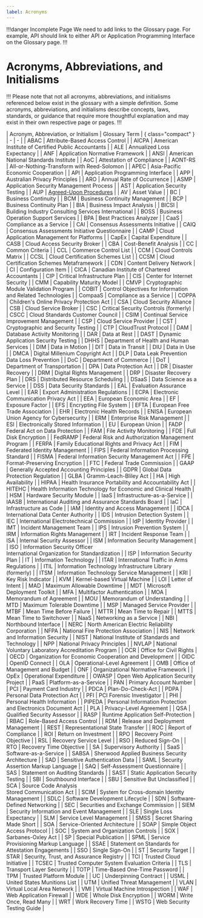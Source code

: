 ```yaml
---
label: Acronyms
---
```


!!!danger Incomplete Page
We need to add links to the Glossary page. For example, API should link to either API or Application Programming Interface on the Glossary page.
!!!

# Acronyms, Abbreviations, and Initialisms

!!!
Please note that not all acronyms, abbreviations, and initialisms referenced below exist in the glossary with a simple definition. Some acronyms, abbreviations, and initialisms describe concepts, laws, standards, or guidance that require more thoughtful explanation and may exist in their own respective page or pages.
!!!

| Acronym, Abbreviation, or Initialism | Glossary Term | { class="compact" }
| - | - |
| ABAC | Attribute-Based Access Control |
| AICPA | American Institute of Certified Public Accountants |
| ALE | Annualized Loss Expectancy |
| ANF | Application Normative Framework |
| ANSI | American National Standards Institute |
| AoC | Attestation of Compliance |
| AONT-RS | All-or-Nothing-Transform with Reed-Solomon |
| APEC | Asia-Pacific Economic Cooperation |
| API | Application Programming Interface |
| APP | Australian Privacy Principles |
| ARO | Annual Rate of Occurrence |
| ASMP | Application Security Management Process |
| AST | Application Security Testing |
| AUP | [Agreed-Upon Procedures](/reference/glossary/#agreed-upon-procedures-aup) |
| AV | Asset Value |
| BC | Business Continuity |
| BCM | Business Continuity Management |
| BCP | Business Continuity Plan |
| BIA | Business Impact Analysis |
| BICSI | Building Industry Consulting Services International |
| BOSS | Business Operation Support Services |
| BPA | Best Practices Analyzer |
| CaaS | Compliance as a Service |
| CAI | Consensus Assessments Initiative |
| CAIQ | Consensus Assessments Initiative Questionnaire |
| CAMP | Cloud Application Management for Platforms |
| CapEx | Capital Expenditure |
| CASB | Cloud Access Security Broker |
| CBA | Cost-Benefit Analysis |
| CC | Common Criteria |
| CCL | Commerce Control List |
| CCM | Cloud Controls Matrix |
| CCSL | Cloud Certification Schemes List |
| CCSM | Cloud Certification Schemes Metaframework |
| CDN | Content Delivery Network |
| CI | Configuration Item |
| CICA | Canadian Institute of Chartered Accountants |
| CIP | Critical Infrastructure Plan |
| CIS | Center for Internet Security |
| CMM | Capability Maturity Model |
| CMVP | Cryptographic Module Validation Program |
| COBIT | Control Objectives for Information and Related Technologies |
| CompaaS | Compliance as a Service |
| COPPA | Children's Online Privacy Protection Act |
| CSA | Cloud Security Alliance |
| CSB | Cloud Service Broker |
| CSC | Critical Security Controls (formerly) |
| CSCC | Cloud Standards Customer Council |
| CSIM | Continual Service Improvement Management |
| CSP | Cloud Service Provider |
| CST | Cryptographic and Security Testing |
| CTP | CloudTrust Protocol |
| DAM | Database Activity Monitoring |
| DAR | Data at Rest |
| DAST | Dynamic Application Security Testing |
| DHHS | Department of Health and Human Services |
| DIM | Data in Motion |
| DIT | Data in Transit |
| DIU | Data in Use |
| DMCA | Digital Millenium Copyright Act |
| DLP | Data Leak Prevention <br> Data Loss Prevention |
| DoC | Department of Commerce |
| DoT | Department of Transportation |
| DPA | Data Protection Act |
| DR | Disaster Recovery |
| DRM | Digital Rights Management |
| DRP | Disaster Recovery Plan |
| DRS | Distributed Resource Scheduling |
| DSaaS | Data Science as a Service |
| DSS | Data Security Standards |
| EAL | Evaluation Assurance Level |
| EAR | Export Administration Regulations |
| ECPA | Electronic Communication Privacy Act |
| EEA | European Economic Area |
| EF | Exposure Factor |
| EFS | Encrypting File System |
| EFTA | European Free Trade Association |
| EHR | Electronic Health Records |
| ENISA | European Union Agency for Cybersecurity |
| ERM | Enterprise Risk Management |
| ESI | Electronically Stored Information |
| EU | European Union |
| FADP | Federal Act on Data Protection |
| FAM | File Activity Monitoring |
| FDE | Full Disk Encryption |
| FedRAMP | Federal Risk and Authorization Management Program |
| FERPA | Family Educational Rights and Privacy Act |
| FIM | Federated Identity Management |
| FIPS | Federal Information Processing Standard |
| FISMA | Federal Information Security Management Act |
| FPE | Format-Preserving Encryption |
| FTC | Federal Trade Commission |
| GAAP | Generally Accepted Accounting Principles |
| GDPR | Global Data Protection Regulation |
| GLBA | Gramm-Leach-Bliley Act |
| HA | High Availability |
| HIPAA | Health Insurance Portability and Accountability Act |
| HITEHC | Health Information Technology for Economic and Clinical Health |
| HSM | Hardware Security Module |
| IaaS | Infrastructure-as-a-Service |
| IAASB | International Auditing and Assurance Standards Board |
| IaC | Infrastructure as Code |
| IAM | Identity and Access Management |
| IDCA | International Data Center Authority |
| IDS | Intrusion Detection System |
| IEC | International Electrotechnical Commission |
| IdP | Identity Provider |
| IMT | Incident Management Team |
| IPS | Intrusion Prevention System |
| IRM | Information Rights Management |
| IRT | Incident Response Team |
| ISA | Internal Security Assessor |
| ISM | Information Security Management |
| ISO | Information Security Officer <br> International Organization for Standardization |
| ISP | Information Security Plan |
| IT | Information Technology |
| ITAR | International Traffic in Arms Regulations |
| ITIL | Information Technology Infrastructure Library (formerly) |
| ITSM | Information Technology Service Management |
| KRI | Key Risk Indicator |
| KVM | Kernel-based Virtual Machine |
| LOI | Letter of Intent |
| MAD | Maximum Allowable Downtime |
| MDT | Microsoft Deployment Toolkit |
| MFA | Multifactor Authentication |
| MOA | Memorandum of Agreement |
| MOU | Memorandum of Understanding |
| MTD | Maximum Tolerable Downtime |
| MSP | Managed Service Provider |
| MTBF | Mean Time Before Failure |
| MTTR | Mean Time to Repair |
| MTTS | Mean Time to Switchover |
| NaaS | Networking as a Service |
| NBI | Northbound Interface |
| NERC | North American Electric Reliability Corporation |
| NFPA | National Fire Protection Association |
| NIS | Network and Information Security |
| NIST | National Institute of Standards and Technology |
| NPP | National Privacy Principles |
| NVLAP | National Voluntary Laboratory Accreditation Program |
| OCR | Office for Civil Rights |
| OECD | Organization for Economic Cooperation and Development |
| OIDC | OpenID Connect |
| OLA | Operational-Level Agreement |
| OMB | Office of Management and Budget |
| ONF | Organizational Normative Framework |
| OpEx | Operational Expenditure |
| OWASP | Open Web Application Security Project |
| PaaS | Platform-as-a-Service |
| PAN | Primary Account Number |
| PCI | Payment Card Industry |
| PDCA | Plan-Do-Check-Act |
| PDPA | Personal Data Protection Act |
| PFI | PCI Forensic Investigator |
| PHI | Personal Health Information |
| PIPEDA | Personal Information Protection and Electronics Document Act |
| PLA | Privacy-Level Agreement |
| QSA | Qualified Security Assessor |
| RASP | Runtime Application Self-Protection |
| RBAC | Role-Based Access Control |
| RDM | Release and Deployment Management |
| REST | Representational State Transfer |
| ROC | Report of Compliance |
| ROI | Return on Investment |
| RPO | Recovery Point Objective |
| RSL | Recovery Service Level |
| RSO | Reduced Sign-On |
| RTO | Recovery Time Objective |
| SA | Supervisory Authority |
| SaaS | Software-as-a-Service |
| SABSA | Sherwood Applied Business Security Architecture |
| SAD | Sensitive Authentication Data |
| SAML | Security Assertion Markup Language |
| SAQ | Self-Assessment Questionnaire |
| SAS | Statement on Auditing Standards |
| SAST | Static Application Security Testing |
| SBI | Southbound Interface |
| SBU | Sensitive But Unclassified |
| SCA | Source Code Analysis <br> Stored Communication Act |
| SCIM | System for Cross-domain Identity Management |
| SDLC | Software Development Lifecycle |
| SDN | Software-Defined Networking |
| SEC | Securities and Exchange Commission |
| SIEM | Security Information and Event Management |
| SLE | Single Loss Expectancy |
| SLM | Service Level Management |
| SMSS | Secret Sharing Made Short |
| SOA | Service-Oriented Architecture |
| SOAP | Simple Object Access Protocol |
| SOC | System and Organization Controls |
| SOX | Sarbanes-Oxley Act |
| SP | Special Publication |
| SPML | Service Provisioning Markup Language |
| SSAE | Statement on Standards for Attestation Engagements |
| SSO | Single Sign-On |
| ST | Security Target |
| STAR | Security, Trust, and Assurance Registry |
| TCI | Trusted Cloud Initiative |
| TCSEC | Trusted Computer System Evaluation Criteria |
| TLS | Transport Layer Security |
| TOTP | Time-Based One-Time Password |
| TPM | Trusted Platform Module |
| UC | Underpinning Contract |
| USML | United States Munitions List |
| UTM | Unified Threat Management |
| VLAN | Virtual Local Area Network |
| VMI | Virtual Machine Introspection |
| WAF | Web Application Firewall |
| WDE | Whole Disk Encryption |
| WORM | Write Once, Read Many |
| WRT | Work Recovery Time |
| WSTG | Web Security Testing Guide |